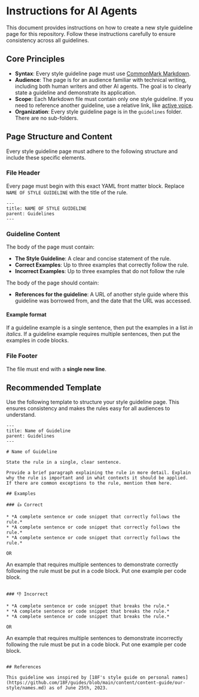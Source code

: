 # Instructions for AI Agents

This document provides instructions on how to create a new style guideline page for this repository. Follow these instructions carefully to ensure consistency across all guidelines.


## Core Principles

* **Syntax**: Every style guideline page must use [CommonMark Markdown](https://commonmark.org/).
* **Audience**: The page is for an audience familiar with technical writing, including both human writers and other AI agents. The goal is to clearly state a guideline and demonstrate its application.
* **Scope**: Each Markdown file must contain only one style guideline. If you need to reference another guideline, use a relative link, like [active voice](./active-voice).
* **Organization**: Every style guideline page is in the `guidelines` folder. There are no sub-folders.

## Page Structure and Content 

Every style guideline page must adhere to the following structure and include these specific elements.

### File Header

Every page must begin with this exact YAML front matter block. Replace `NAME OF STYLE GUIDELINE` with the title of the rule.

```
---
title: NAME OF STYLE GUIDELINE
parent: Guidelines
---
```

### Guideline Content

The body of the page must contain:

* **The Style Guideline**: A clear and concise statement of the rule.
* **Correct Examples**: Up to three examples that correctly follow the rule.
* **Incorrect Examples**: Up to three examples that do not follow the rule

The body of the page should contain:

* **References for the guideline**: A URL of another style guide where this guideline was borrowed from, and the date that the URL was accessed.

#### Example format

If a guideline example is a single sentence, then put the examples in a list *in italics*.
If a guideline example requires multiple sentences, then put the examples in code blocks.

### File Footer

The file must end with a **single new line**.

## Recommended Template

Use the following template to structure your style guideline page. This ensures consistency and makes the rules easy for all audiences to understand.

```
---
title: Name of Guideline
parent: Guidelines
---

# Name of Guideline

State the rule in a single, clear sentence.

Provide a brief paragraph explaining the rule in more detail. Explain why the rule is important and in what contexts it should be applied. If there are common exceptions to the rule, mention them here.

## Examples

### 👍 Correct

* *A complete sentence or code snippet that correctly follows the rule.*
* *A complete sentence or code snippet that correctly follows the rule.*
* *A complete sentence or code snippet that correctly follows the rule.*

OR

```
An example that requires multiple sentences to demonstrate correctly following the rule must be put in a code block.
Put one example per code block.
```

### 👎 Incorrect

* *A complete sentence or code snippet that breaks the rule.*
* *A complete sentence or code snippet that breaks the rule.*
* *A complete sentence or code snippet that breaks the rule.*

OR

```
An example that requires multiple sentences to demonstrate incorrectly following the rule must be put in a code block.
Put one example per code block.
```

## References

This guideline was inspired by [18F's style guide on personal names](https://github.com/18F/guides/blob/main/content/content-guide/our-style/names.md) as of June 25th, 2023.
```